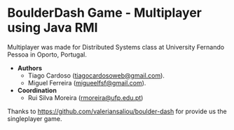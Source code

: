 # BoulderDash Game - Multiplayer using Java RMI

Multiplayer was made for Distributed Systems class at University Fernando Pessoa in Oporto, Portugal.

 - **Authors**
	 - Tiago Cardoso (<tiagocardosoweb@gmail.com>).
	 - Miguel Ferreira (<migueelfsf@gmail.com>).
 - **Coordination**
	 - Rui Silva Moreira (<rmoreira@ufp.edu.pt>)

Thanks to https://github.com/valeriansaliou/boulder-dash for provide us the singleplayer game.
